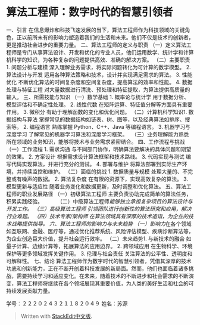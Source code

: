 ﻿# 算法工程师：数字时代的智慧引领者 
一、引言 在信息爆炸和科技飞速发展的当下，算法工程师作为科技领域的关键角色，正以前所未有的影响力塑造着我们的生活和未来。他们不仅是技术的创新者，更是推动社会进步的重要力量。 
二、算法工程师的定义与职责 
（一）定义算法工程师是专门从事算法设计、开发和优化的专业人员，他们运用数学、统计学和计算机科学的知识，为各种复杂的问题提供高效、准确的解决方案。 
（二）主要职责 1. 问题分析与建模 深入理解业务需求，将实际问题转化为可计算的数学模型。 2. 算法设计与开发 运用各种算法策略和技术，设计并实现满足需求的算法。 3. 性能优化 不断优化算法的时间复杂度和空间复杂度，提高算法的效率和性能。 4. 数据处理与特征工程 对大量数据进行清洗、预处理和特征提取，为算法提供高质量的输入。
 三、所需技能与知识 
 （一）数学基础 1. 概率论与统计学 用于数据分析、模型评估和不确定性处理。 2. 线性代数 在矩阵运算、特征值分解等方面具有重要作用。 3. 微积分 有助于理解函数的变化和优化问题。
 （二）计算机科学知识1. 数据结构与算法 掌握常见的数据结构如链表、树、图等，以及经典算法如排序、搜索等。 2. 编程语言 熟练掌握 Python、C++、Java 等编程语言。 3. 机器学习与深度学习 了解常见的机器学习算法和深度学习框架。 　（三）业务理解能力熟悉所在领域的业务知识，能够将技术与业务需求紧密结合。 四、工作流程与挑战 
 （一）工作流程 1. 需求沟通 与不同部门协作，明确算法要解决的具体问题和期望的效果。 2. 方案设计 根据需求设计算法框架和技术路线。 3. 代码实现与测试 编写代码实现算法，并进行充分的测试。 4. 部署与维护 将算法部署到实际生产环境，并持续监控和维护。 
 （二）面临的挑战 1. 数据质量与规模 处理大量的、不完整或有噪声的数据。 2. 算法复杂度 在有限的资源下，实现高效复杂的算法。 3. 模型更新与适应性 随着业务变化和数据更新，及时调整和优化算法。 
 五、算法工程师的职业发展路径 
 （一）初级算法工程师 主要负责协助完成简单的算法任务，积累实践经验。 　　　（二）中级算法工程师*能够独立承担复杂项目的算法设计与开发工作。 
 （三）高级算法工程师 引领团队进行创新性的算法研究和应用，解决行业难题。 （四）技术专家/架构师 在算法领域具有深厚的技术造诣，为企业的技术战略提供指导。
 六、算法工程师的影响力与未来趋势 
 （一）影响力*在各个领域如互联网、金融、医疗等，通过优化推荐系统、风险评估模型、疾病诊断算法等，为企业创造巨大价值，提升社会运行效率。 
 （二）未来趋势1. 与新技术的融合 如量子计算、边缘计算等，拓展算法的应用边界。 2. 跨领域应用 在生物科学、环境保护等更多领域发挥关键作用。 3. 伦理与社会责任 关注算法的公平性、透明度和可解释性。 七、结论 算法工程师作为数字时代的智慧引领者，凭借其深厚的技术功底和创新能力，正在不断开创着科技发展的新局面。然而，他们也面临着诸多挑战，需要持续学习和适应变化。在未来，随着技术的不断进步和社会需求的不断演变，算法工程师将继续在各个领域展现其重要价值，为人类的美好生活和社会的可持续发展贡献力量。

学号：２２２０２４３２１１８２０４９
姓名：苏源

> Written with [StackEdit中文版](https://stackedit.cn/).
